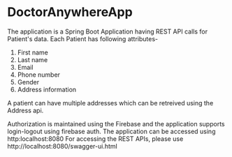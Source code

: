 # DoctorAnywhereApp

The application is a Spring Boot Application having REST API calls for Patient's data.
Each Patient has following attributes-
1. First name
2. Last name
3. Email
4. Phone number
5. Gender
6. Address information

A patient can have multiple addresses which can be retreived using the Address api.

Authorization is maintained using the Firebase and the application supports login-logout using firebase auth.
The application can be accessed using http:localhost:8080
For accessing the REST APIs, please use http://localhost:8080/swagger-ui.html

